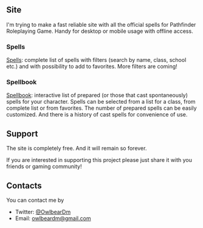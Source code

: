 ## Site

I'm trying to make a fast reliable site with all the official spells for Pathfinder Roleplaying Game. Handy for desktop or mobile usage with offline access.

### Spells

[Spells](/): complete list of spells with filters (search by name, class, school etc.) and with possibility to add to favorites. More filters are coming!

### Spellbook

[Spellbook](spellbook/characters): interactive list of prepared (or those that cast spontaneously) spells for your character. Spells can be selected from a list for a class, from complete list or from favorites. The number of prepared spells can be easily customized. And there is a history of cast spells for convenience of use.

## Support

The site is completely free. And it will remain so forever.

If you are interested in supporting this project please just share it with you friends or gaming community!

## Contacts

You can contact me by

- Twitter: [@OwlbearDm](https://twitter.com/OwlbearDm)
- Email: [owlbeardm@gmail.com](mailto:owlbeardm@gmail.com?subject=Scrollbear: )
